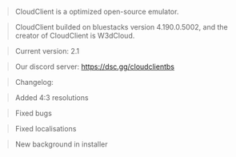 > CloudClient is a optimized open-source emulator.

> CloudClient builded on bluestacks version 4.190.0.5002, and the creator of CloudClient is W3dCloud.

> Current version: 2.1

> Our discord server: https://dsc.gg/cloudclientbs

> Changelog:

> Added 4:3 resolutions

> Fixed bugs

> Fixed localisations

> New background in installer


